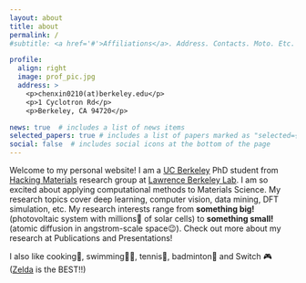 ```yaml
---
layout: about
title: about
permalink: /
#subtitle: <a href='#'>Affiliations</a>. Address. Contacts. Moto. Etc.

profile:
  align: right
  image: prof_pic.jpg
  address: >
    <p>chenxin0210(at)berkeley.edu</p>
    <p>1 Cyclotron Rd</p>
    <p>Berkeley, CA 94720</p>

news: true  # includes a list of news items
selected_papers: true # includes a list of papers marked as "selected={true}"
social: false  # includes social icons at the bottom of the page
---
```


Welcome to my personal website! I am a [UC Berkeley](https://www.berkeley.edu/) PhD student from [Hacking Materials](https://hackingmaterials.lbl.gov/) research group at [Lawrence Berkeley Lab](https://www.lbl.gov/). I am so excited about applying computational methods to Materials Science. My research topics cover deep learning, computer vision, data mining, DFT simulation, etc. My research interests range from **something big!** (photovoltaic system with millions🤯 of solar cells) to **something small!** (atomic diffusion in angstrom-scale space😉). Check out more about my research at Publications and Presentations!

I also like cooking🍲, swimming🏊‍♂️, tennis🎾, badminton🏸 and Switch 🎮 ([Zelda](https://www.zelda.com/breath-of-the-wild/) is the BEST!!)
